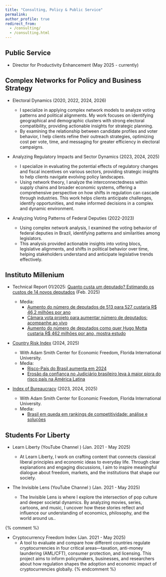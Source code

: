 ```yaml
---
title: "Consulting, Policy & Public Service"
permalink:
author_profile: true
redirect_from: 
  - /consulting/
  - /consulting.html
---
```


## Public Service <a href="https://www.desenvolvimentoeconomico.sp.gov.br/" target="_blank" title="Instituto Millenium"><i class="fas fa-building"></i></a>
* Director for Productivity Enhancement (May 2025 - currently)

## Complex Networks for Policy and Business Strategy

* Electoral Dynamics (2020, 2022, 2024, 2026) <a href="/images/elections.jpg" target="_blank" title="View Image"><i class="fas fa-image"></i></a>
  * I specialize in applying complex network models to analyze voting patterns and political alignments. My work focuses on identifying geographical and demographic clusters with strong electoral compatibility, providing actionable insights for strategic planning.
  * By examining the relationship between candidate profiles and voter behavior, I help clients refine their outreach strategies, optimizing cost per vote, time, and messaging for greater efficiency in electoral campaigns.

* Analyzing Regulatory Impacts and Sector Dynamics (2023, 2024, 2025) <a href="/images/mip2015.png" target="_blank" title="View Image"><i class="fas fa-image"></i></a>
  * I specialize in evaluating the potential effects of regulatory changes and fiscal incentives on various sectors, providing strategic insights to help clients navigate evolving policy landscapes.
  * Using network theory, I analyze the interconnectedness within supply chains and broader economic systems, offering a comprehensive perspective on how shifts in regulation can cascade through industries. This work helps clients anticipate challenges, identify opportunities, and make informed decisions in a complex and dynamic environment.

* Analyzing Voting Patterns of Federal Deputies (2022-2023) <a href="/images/congress3.png" target="_blank" title="View Image"><i class="fas fa-image"></i></a>
  * Using complex network analysis, I examined the voting behavior of federal deputies in Brazil, identifying patterns and similarities among legislators.
  * This analysis provided actionable insights into voting blocs, legislative alignments, and shifts in political behavior over time, helping stakeholders understand and anticipate legislative trends effectively.


## Instituto Millenium <a href="https://institutomillenium.org.br/colunistas/mariana-piaia/" target="_blank" title="Instituto Millenium"><i class="fas fa-building"></i></a>

* Technical Report 01/2025: [Quanto custa um deputado? Estimando os custos de 14 novos deputados](https://institutomillenium.org.br/notas-tecnicas/quanto-custa-um-deputado-estimando-os-custos-de-14-novos-deputados/) (Feb. 2025)
  * Media:
      *  [Aumento do número de deputados de 513 para 527 custaria R$ 46,2 milhões por ano](https://gauchazh.clicrbs.com.br/colunistas/rosane-de-oliveira/noticia/2025/02/aumento-do-numero-de-deputados-de-513-para-527-custaria-r-462-milhoes-por-ano-cm7meeb1c00f101dmcg4of5fs.html)
      *  [Câmara vota projeto para aumentar número de deputados; acompanhe ao vivo](https://gauchazh.clicrbs.com.br/politica/noticia/2025/05/camara-vota-urgencia-de-projeto-para-aumentar-numero-de-deputados-acompanhe-ao-vivo-cmabkkf1z00bl015cfaojdr1g.html)
      *  [Aumento do número de deputados como quer Hugo Motta custaria R$ 462 milhões por ano, mostra estudo](https://www.estadao.com.br/politica/aumento-do-numero-de-deputados-como-quer-hugo-motta-custaria-r-462-milhoes-por-ano-mostra-estudo/)

* [Country Risk Index](https://news.fiu.edu/2024/helping-businesses-navigate-latin-americas-complex-political-economic-and-social-risks-landscape) (2024, 2025)
  * With Adam Smith Center for Economic Freedom, Florida International University.
  * Media:
    * [Risco-País do Brasil aumenta em 2024](https://exame.com/colunistas/instituto-millenium/risco-pais-do-brasil-aumenta-em-2024/)
    * [Erosão da confiança no Judiciário brasileiro leva à maior piora do risco país na América Latina](https://www.gazetadopovo.com.br/economia/erosao-da-confianca-no-judiciario-brasileiro-contribui-para-a-maior-piora-do-risco-pais-na-america-latina/)

* [Index of Bureaucracy](https://freedom.fiu.edu/index-of-bureaucracy/) (2023, 2024, 2025)
  * With Adam Smith Center for Economic Freedom, Florida International University.
  * Media:
    * [Brasil em queda em rankings de competitividade: análise e soluções](https://exame.com/colunistas/instituto-millenium/brasil-em-queda-em-rankings-de-competitividade-analise-e-solucoes/)


## Students For Liberty <a href="https://studentsforliberty.org/blog/staff/mariana-piaia/" target="_blank" title="Instituto Millenium"><i class="fas fa-building"></i></a>

* Learn Liberty (YouTube Channel  <a href="https://www.youtube.com/learnliberty" target="_blank" title="YouTube"><i class="fab fa-youtube"></i></a>) (Jan. 2021 - May 2025)
  * At Learn Liberty, I work on crafting content that connects classical liberal principles and economic ideas to everyday life. Through clear explanations and engaging discussions, I aim to inspire meaningful dialogue about freedom, markets, and the institutions that shape our society.
  
* The Invisible Lens (YouTube Channel  <a href="https://www.youtube.com/channel/UCwYitjvEl8hms8gFUFHp2Mw" target="_blank" title="YouTube"><i class="fab fa-youtube"></i></a>) (Jan. 2021 - May 2025)
  * The Invisible Lens is where I explore the intersection of pop culture and deeper societal dynamics. By analyzing movies, series, cartoons, and music, I uncover how these stories reflect and influence our understanding of economics, philosophy, and the world around us..

{% comment %}
* Cryptocurrency Freedom Index (Jan. 2021 - May 2025)
  * A tool to evaluate and compare how different countries regulate cryptocurrencies in four critical areas—taxation, anti-money laundering (AML/CFT), consumer protection, and licensing. This project aims to inform policymakers, businesses, and researchers about how regulation shapes the adoption and economic impact of cryptocurrencies globally.
{% endcomment %}
